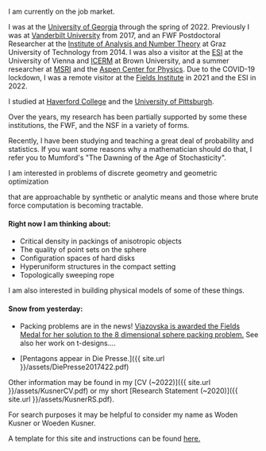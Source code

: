 
I am currently on the job market.

I was at the [University of Georgia][UGA] through the spring of 2022.
Previously I was at [Vanderbilt University][VANDERBILT] from 2017, and an FWF Postdoctoral Researcher at the [Institute of Analysis and Number Theory][ANT] at Graz University of Technology from 2014. I was also a visitor at the [ESI][ESI] at the University of Vienna and  [ICERM][ICERM] at Brown University, and a summer researcher at [MSRI][MSRI] and the [Aspen Center for Physics][ASPEN]. Due to the COVID-19 lockdown, I was a remote visitor at the [Fields Institute][FIELDS] in 2021 and the ESI in 2022.

I studied at [Haverford College][HAVERFORD] and the [University of Pittsburgh][PITT].

Over the years, my research has been partially supported by some these institutions, the FWF, and the NSF in a variety of forms.

Recently, I have been studying and teaching a great deal of probability and statistics.
If you want some reasons why a mathematician should do that, I refer you to Mumford's "The Dawning of the Age of Stochasticity".

<!---Because of this, consider the site to be under construction.  Briefly, -->I am interested in problems of discrete geometry and geometric optimization
that are approachable by synthetic or analytic means and those where brute force computation is becoming tractable.

#### Right now I am thinking about:

- Critical density in packings of anisotropic objects
- The quality of point sets on the sphere
- Configuration spaces of hard disks
- Hyperuniform structures in the compact setting
- Topologically sweeping rope

I am also interested in building physical models of some of these things.

<!---For more detail, you will need to go somewhere else, as this site (as of 2014) is here to test a template.  Otherwise, you would be able to check below for a 
for a short overview, or even find a link to a more recent copy my [CV]({{ site.url }}/assets/KusnerCV.pdf). For more info, search elsewhere. Google is pretty good at finding me these days.-->

<!---#### News for 2018: 
- -->

#### Snow from yesterday: 
- Packing problems are in the news! [Viazovska is awarded the Fields Medal for her solution to the 8 dimensional sphere packing problem.][viazovska] See also her work on t-designs....

- [Pentagons appear in Die Presse.]({{ site.url }}/assets/DiePresse2017422.pdf)

Other information may be found in my [CV (~2022)]({{ site.url }}/assets/KusnerCV.pdf) or my short [Research Statement (~2020)]({{ site.url }}/assets/KusnerRS.pdf).

For search purposes it may be helpful to consider my name as Woden Kusner or Woeden Kusner.

A template for this site and instructions can be found [here.][louis]  

<!---A cobbled together Mathmatica package with some interesting functions can be found [here.]({{ site.url }}/package)-->

[viazovska]:https://arxiv.org/pdf/2207.06913.pdf
[UGA]:https://www.uga.edu/
[FIELDS]:https://www.fields.utoronto.ca/
[ANT]: https://www.tugraz.at/institute/azt/home/
[ESI]: https://www.esi.ac.at/
[ICERM]: https://icerm.brown.edu/
[louis]: https://theran.lt/2014/11/12/about-this-site.html
[MSRI]: https://www.msri.org/
[ASPEN]: https://aspenphys.org/
[VANDERBILT]: https://as.vanderbilt.edu/math/
[HAVERFORD]: https://www.haverford.edu/
[PITT]: https://www.pitt.edu/
 
